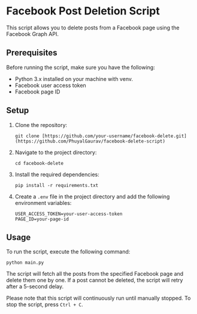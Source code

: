 # Facebook Post Deletion Script

This script allows you to delete posts from a Facebook page using the Facebook Graph API.

## Prerequisites

Before running the script, make sure you have the following:

- Python 3.x installed on your machine with venv.
- Facebook user access token
- Facebook page ID

## Setup

1. Clone the repository:

    ```shell
    git clone [https://github.com/your-username/facebook-delete.git](https://github.com/PhuyalGaurav/facebook-delete-script)
    ```

2. Navigate to the project directory:

    ```shell
    cd facebook-delete
    ```

3. Install the required dependencies:

    ```shell
    pip install -r requirements.txt
    ```

4. Create a `.env` file in the project directory and add the following environment variables:

    ```plaintext
    USER_ACCESS_TOKEN=your-user-access-token
    PAGE_ID=your-page-id
    ```

## Usage

To run the script, execute the following command:

```shell
python main.py
```

The script will fetch all the posts from the specified Facebook page and delete them one by one. If a post cannot be deleted, the script will retry after a 5-second delay.

Please note that this script will continuously run until manually stopped. To stop the script, press `Ctrl + C`.
